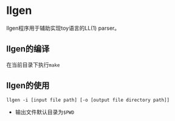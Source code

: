 # llgen

llgen程序用于辅助实现toy语言的LL(1) parser。

## llgen的编译

在当前目录下执行`make`

## llgen的使用

```
llgen -i [input file path] [-o [output file directory path]]
```

+ 输出文件默认目录为`$PWD`
